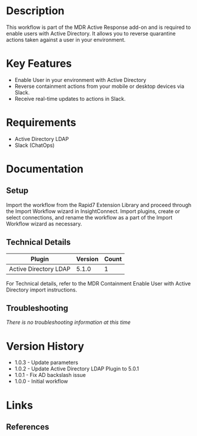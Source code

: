 # Description

This workflow is part of the MDR Active Response add-on and is required to enable users with Active Directory. It allows you to reverse quarantine actions taken against a user in your environment.

# Key Features

* Enable User in your environment with Active Directory
* Reverse containment actions from your mobile or desktop devices via Slack.
* Receive real-time updates to actions in Slack.

# Requirements

* Active Directory LDAP
* Slack (ChatOps)

# Documentation

## Setup

Import the workflow from the Rapid7 Extension Library and proceed through the Import Workflow wizard in InsightConnect. Import plugins, create or select connections, and rename the workflow as a part of the Import Workflow wizard as necessary.
 
## Technical Details

|Plugin|Version|Count|
|----|----|--------|
|Active Directory LDAP|5.1.0|1|

For Technical details, refer to the MDR Containment Enable User with Active Directory import instructions.

## Troubleshooting

_There is no troubleshooting information at this time_

# Version History

* 1.0.3 - Update parameters
* 1.0.2 - Update Active Directory LDAP Plugin to 5.0.1
* 1.0.1 - Fix AD backslash issue
* 1.0.0 - Initial workflow

# Links

## References
